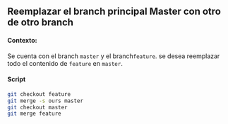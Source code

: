 ## Reemplazar el branch principal Master con otro de otro branch

#### Contexto:

Se cuenta con el branch `master` y  el branch`feature`. se desea reemplazar todo el contenido de `feature` en `master`.

#### Script
```bash
git checkout feature
git merge -s ours master
git checkout master
git merge feature
```
